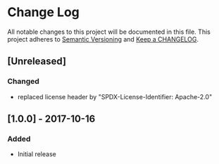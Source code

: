 # Change Log

All notable changes to this project will be documented in this file.
This project adheres to [Semantic Versioning](http://semver.org/) and
[Keep a CHANGELOG](http://keepachangelog.com/).

## [Unreleased]

### Changed
- replaced license header by "SPDX-License-Identifier: Apache-2.0"

## [1.0.0] - 2017-10-16

### Added
- Initial release
